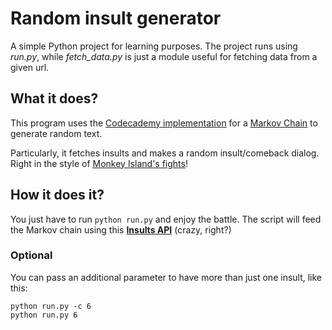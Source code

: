# Random insult generator

A simple Python project for learning purposes. The project runs using *run.py*, while *fetch_data.py* is just a module useful for fetching data from a given url.

## What it does?

This program uses the [Codecademy implementation](https://github.com/Codecademy/markov_python.git) for a [Markov Chain](https://en.wikipedia.org/wiki/Markov_chain) to generate random text.

Particularly, it fetches insults and makes a random insult/comeback dialog. Right in the style of [Monkey Island's fights](https://monkeyisland.fandom.com/wiki/Insult_Sword_Fighting)!

## How it does it?
You just have to run ```python run.py``` and enjoy the battle. The script will feed the Markov chain using this [**Insults API**](https://github.com/jotapalas/insults_api) (crazy, right?)


### Optional
You can pass an additional parameter to have more than just one insult, like this:
```
python run.py -c 6
python run.py 6
```